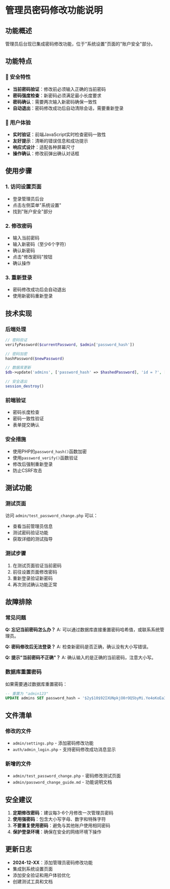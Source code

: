 # 管理员密码修改功能说明

## 功能概述

管理员后台现已集成密码修改功能，位于"系统设置"页面的"账户安全"部分。

## 功能特点

### 🔐 安全特性
- **当前密码验证**：修改前必须输入正确的当前密码
- **密码强度检查**：新密码必须满足最小长度要求
- **密码确认**：需要两次输入新密码确保一致性
- **自动退出**：密码修改成功后自动清除会话，需要重新登录

### 🎯 用户体验
- **实时验证**：前端JavaScript实时检查密码一致性
- **友好提示**：清晰的错误信息和成功提示
- **响应式设计**：适配各种屏幕尺寸
- **操作确认**：修改前弹出确认对话框

## 使用步骤

### 1. 访问设置页面
- 登录管理员后台
- 点击左侧菜单"系统设置"
- 找到"账户安全"部分

### 2. 修改密码
- 输入当前密码
- 输入新密码（至少6个字符）
- 确认新密码
- 点击"修改密码"按钮
- 确认操作

### 3. 重新登录
- 密码修改成功后会自动退出
- 使用新密码重新登录

## 技术实现

### 后端处理
```php
// 密码验证
verifyPassword($currentPassword, $admin['password_hash'])

// 密码加密
hashPassword($newPassword)

// 数据库更新
$db->update('admins', ['password_hash' => $hashedPassword], 'id = ?', [$adminId])

// 安全退出
session_destroy()
```

### 前端验证
- 密码长度检查
- 密码一致性验证
- 表单提交确认

### 安全措施
- 使用PHP的`password_hash()`函数加密
- 使用`password_verify()`函数验证
- 修改后强制重新登录
- 防止CSRF攻击

## 测试功能

### 测试页面
访问 `admin/test_password_change.php` 可以：
- 查看当前管理员信息
- 测试密码验证功能
- 获取详细的测试指导

### 测试步骤
1. 在测试页面验证当前密码
2. 前往设置页面修改密码
3. 重新登录验证新密码
4. 再次测试确认功能正常

## 故障排除

### 常见问题

**Q: 忘记当前密码怎么办？**
A: 可以通过数据库直接重置密码哈希值，或联系系统管理员。

**Q: 密码修改后无法登录？**
A: 检查新密码是否正确，确认没有大小写错误。

**Q: 提示"当前密码不正确"？**
A: 确认输入的是正确的当前密码，注意大小写。

### 数据库重置密码
如果需要通过数据库重置密码：
```sql
-- 重置为 "admin123"
UPDATE admins SET password_hash = '$2y$10$92IXUNpkjO0rOQ5byMi.Ye4oKoEa3Ro9llC/.og/at2.uheWG/igi' WHERE id = 1;
```

## 文件清单

### 修改的文件
- `admin/settings.php` - 添加密码修改功能
- `auth/admin_login.php` - 支持密码修改成功消息显示

### 新增的文件
- `admin/test_password_change.php` - 密码修改测试页面
- `admin/password_change_guide.md` - 功能说明文档

## 安全建议

1. **定期修改密码**：建议每3-6个月修改一次管理员密码
2. **使用强密码**：包含大小写字母、数字和特殊字符
3. **不要重复使用密码**：避免与其他账户使用相同密码
4. **保护登录环境**：确保在安全的网络环境下操作

## 更新日志

- **2024-12-XX**：添加管理员密码修改功能
- 集成到系统设置页面
- 添加安全验证和用户体验优化
- 创建测试工具和文档
